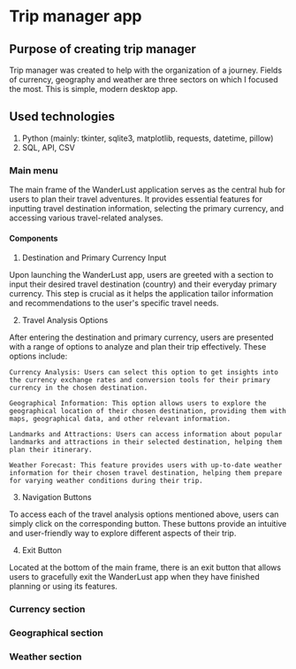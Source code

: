 # Trip manager app 
## Purpose of creating trip manager
Trip manager was created to help with the organization of a journey. Fields of currency, geography and weather are three sectors on which I focused the most. This is simple, modern desktop app.

## Used technologies
1. Python (mainly: tkinter, sqlite3, matplotlib, requests, datetime, pillow)
2. SQL, API, CSV

### Main menu

The main frame of the WanderLust application serves as the central hub for users to plan their travel adventures. It provides essential features for inputting travel destination information, selecting the primary currency, and accessing various travel-related analyses. 

#### Components
1. Destination and Primary Currency Input

Upon launching the WanderLust app, users are greeted with a section to input their desired travel destination (country) and their everyday primary currency. This step is crucial as it helps the application tailor information and recommendations to the user's specific travel needs.

2. Travel Analysis Options

After entering the destination and primary currency, users are presented with a range of options to analyze and plan their trip effectively. These options include:

    Currency Analysis: Users can select this option to get insights into the currency exchange rates and conversion tools for their primary currency in the chosen destination.

    Geographical Information: This option allows users to explore the geographical location of their chosen destination, providing them with maps, geographical data, and other relevant information.

    Landmarks and Attractions: Users can access information about popular landmarks and attractions in their selected destination, helping them plan their itinerary.

    Weather Forecast: This feature provides users with up-to-date weather information for their chosen travel destination, helping them prepare for varying weather conditions during their trip.

3. Navigation Buttons

To access each of the travel analysis options mentioned above, users can simply click on the corresponding button. These buttons provide an intuitive and user-friendly way to explore different aspects of their trip.

4. Exit Button

Located at the bottom of the main frame, there is an exit button that allows users to gracefully exit the WanderLust app when they have finished planning or using its features.

### Currency section

### Geographical section

### Weather section


